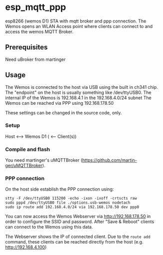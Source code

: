 # esp_mqtt_ppp
esp8266 (wemos D1) STA with mqtt broker and ppp connection.
The Wemos opens an WLAN Access point where clients can connect to and access the wemos MQTT Broker.

## Prerequisites
Need uBroker from martinger

## Usage
The Wemos is connected to the host via USB using the built in ch341 chip. The "endpoint" on the host is usually something like /dev/ttyUSB0.
The internal IP of the Wemos is 192.168.4.1 in the 192.168.4.0/24 subnet
The Wemos can be reached via PPP using 192.168.178.50

These settings can be changed in the source code, only.

### Setup
Host <--> Wemos D1 ( <-- Client(s))

### Compile and flash

You need martinger's uMQTTBroker (https://github.com/martin-ger/uMQTTBroker).

### PPP connection

On the host side establish the PPP connection using:
```
stty -F /dev/ttyUSB0 115200 -echo -ixon -ixoff -crtscts raw
sudo pppd /dev/ttyUSB0 file ./options.usb-wemos nodetach
sudo ip route add 192.168.4.0/24 via 192.168.178.50 dev ppp0
```

You can now access the Wemos Webserver via http://192.168.178.50 in order to configure the SSID and password.
After "Save & Reboot" clients can connect to the Wemos using this data.

The Webserver shows the IP of connected client. Due to the `route add` command, these clients can be reached directly from the host (e.g. http://192.168.4.100)
